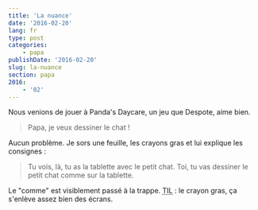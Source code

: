 ```yaml
---
title: 'La nuance'
date: '2016-02-20'
lang: fr
type: post
categories:
    - papa
publishDate: '2016-02-20'
slug: la-nuance
section: papa
2016:
    - '02'
---
```


Nous venions de jouer à Panda's Daycare, un jeu que Despote, aime bien.

> Papa, je veux dessiner le chat !

Aucun problème. Je sors une feuille, les crayons gras et lui explique les consignes :

> Tu vois, là, tu as la tablette avec le petit chat. Toi, tu vas dessiner le petit chat comme sur la tablette.

Le "comme" est visiblement passé à la trappe. <abbr lang="en" title="Today I Learned">TIL</abbr> : le crayon gras, ça s'enlève assez bien des écrans.
